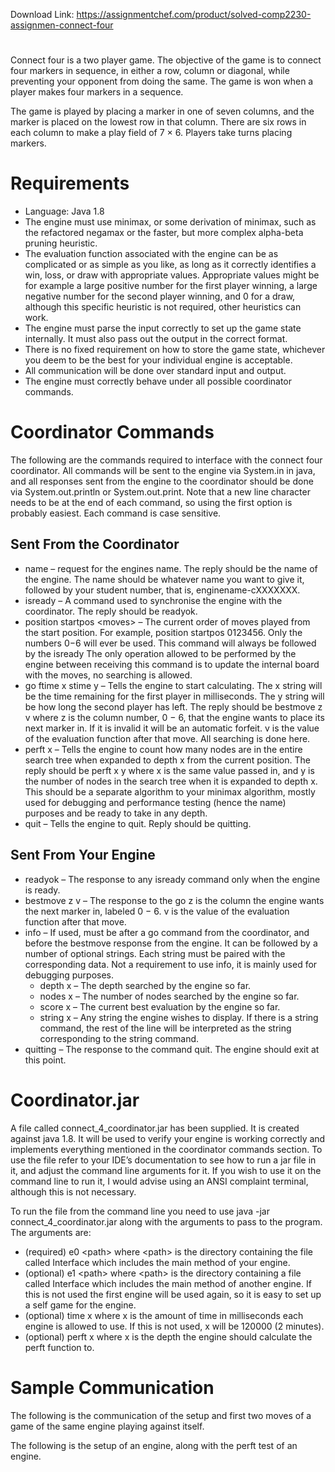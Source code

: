Download Link: https://assignmentchef.com/product/solved-comp2230-assignmen-connect-four
<br>
<h1></h1>

Connect four is a two player game. The objective of the game is to connect four markers in sequence, in either a row, column or diagonal, while preventing your opponent from doing the same. The game is won when a player makes four markers in a sequence.

The game is played by placing a marker in one of seven columns, and the marker is placed on the lowest row in that column. There are six rows in each column to make a play field of 7 × 6. Players take turns placing markers.

<h1>Requirements</h1>

<ul>

 <li>Language: Java 1.8</li>

 <li>The engine must use minimax, or some derivation of minimax, such as the refactored negamax or the faster, but more complex alpha-beta pruning heuristic.</li>

 <li>The evaluation function associated with the engine can be as complicated or as simple as you like, as long as it correctly identifies a win, loss, or draw with appropriate values. Appropriate values might be for example a large positive number for the first player winning, a large negative number for the second player winning, and 0 for a draw, although this specific heuristic is not required, other heuristics can work.</li>

 <li>The engine must parse the input correctly to set up the game state internally. It must also pass out the output in the correct format.</li>

 <li>There is no fixed requirement on how to store the game state, whichever you deem to be the best for your individual engine is acceptable.</li>

 <li>All communication will be done over standard input and output.</li>

 <li>The engine must correctly behave under all possible coordinator commands.</li>

</ul>

<h1>Coordinator Commands</h1>

The following are the commands required to interface with the connect four coordinator. All commands will be sent to the engine via System.in in java, and all responses sent from the engine to the coordinator should be done via System.out.println or System.out.print. Note that a new line character needs to be at the end of each command, so using the first option is probably easiest. Each command is case sensitive.

<h2>Sent From the Coordinator</h2>

<ul>

 <li>name – request for the engines name. The reply should be the name of the engine. The name should be whatever name you want to give it, followed by your student number, that is, enginename-cXXXXXXX.</li>

 <li>isready – A command used to synchronise the engine with the coordinator. The reply should be readyok.</li>

 <li>position startpos &lt;moves&gt; – The current order of moves played from the start position. For example, position startpos 0123456. Only the numbers 0−6 will ever be used. This command will always be followed by the isready The only operation allowed to be performed by the engine between receiving this command is to update the internal board with the moves, no searching is allowed.</li>

 <li>go ftime x stime y – Tells the engine to start calculating. The x string will be the time remaining for the first player in milliseconds. The y string will be how long the second player has left. The reply should be bestmove z v where z is the column number, 0 − 6, that the engine wants to place its next marker in. If it is invalid it will be an automatic forfeit. v is the value of the evaluation function after that move. All searching is done here.</li>

 <li>perft x – Tells the engine to count how many nodes are in the entire search tree when expanded to depth x from the current position. The reply should be perft x y where x is the same value passed in, and y is the number of nodes in the search tree when it is expanded to depth x. This should be a separate algorithm to your minimax algorithm, mostly used for debugging and performance testing (hence the name) purposes and be ready to take in any depth.</li>

 <li>quit – Tells the engine to quit. Reply should be quitting.</li>

</ul>

<h2>Sent From Your Engine</h2>

<ul>

 <li>readyok – The response to any isready command only when the engine is ready.</li>

 <li>bestmove z v – The response to the go z is the column the engine wants the next marker in, labeled 0 − 6. v is the value of the evaluation function after that move.</li>

 <li>info – If used, must be after a go command from the coordinator, and before the bestmove response from the engine. It can be followed by a number of optional strings. Each string must be paired with the corresponding data. Not a requirement to use info, it is mainly used for debugging purposes.

  <ul>

   <li>depth x – The depth searched by the engine so far.</li>

   <li>nodes x – The number of nodes searched by the engine so far.</li>

   <li>score x – The current best evaluation by the engine so far.</li>

   <li>string x – Any string the engine wishes to display. If there is a string command, the rest of the line will be interpreted as the string corresponding to the string command.</li>

  </ul></li>

 <li>quitting – The response to the command quit. The engine should exit at this point.</li>

</ul>

<h1>Coordinator.jar</h1>

A file called connect_4_coordinator.jar has been supplied. It is created against java 1.8. It will be used to verify your engine is working correctly and implements everything mentioned in the coordinator commands section. To use the file refer to your IDE’s documentation to see how to run a jar file in it, and adjust the command line arguments for it. If you wish to use it on the command line to run it, I would advise using an ANSI complaint terminal, although this is not necessary.

To run the file from the command line you need to use java -jar connect_4_coordinator.jar along with the arguments to pass to the program. The arguments are:

<ul>

 <li>(required) e0 &lt;path&gt; where &lt;path&gt; is the directory containing the file called Interface which includes the main method of your engine.</li>

 <li>(optional) e1 &lt;path&gt; where &lt;path&gt; is the directory containing a file called Interface which includes the main method of another engine. If this is not used the first engine will be used again, so it is easy to set up a self game for the engine.</li>

 <li>(optional) time x where x is the amount of time in milliseconds each engine is allowed to use. If this is not used, x will be 120000 (2 minutes).</li>

 <li>(optional) perft x where x is the depth the engine should calculate the perft function to.</li>

</ul>

<h1>Sample Communication</h1>

The following is the communication of the setup and first two moves of a game of the same engine playing against itself.

The following is the setup of an engine, along with the perft test of an engine.